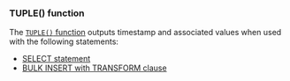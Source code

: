 ### TUPLE() function

The [`TUPLE()` function](/docs/sql-guide/functions/function-tuple) outputs timestamp and associated values when used with the following statements:
* [SELECT statement](/docs/sql-guide/statements/statement-select)
* [BULK INSERT with TRANSFORM clause](docs/sql-guide/statements/statement-insert-bulk)
